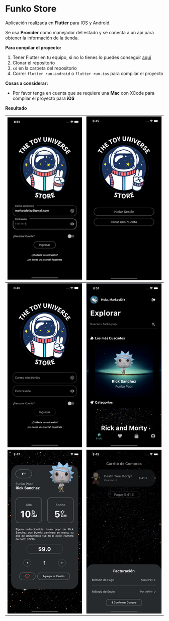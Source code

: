# Funko Store

Aplicación realizada en **Flutter** para IOS y Android.

Se usa **Provider** como manejador del estado y se conecta a un api para obtener la información de la tienda.

**Para compilar el proyecto:**

 1. Tener Flutter en tu equipo, si no lo tienes lo puedes conseguir [aquí](https://flutter.dev/)
 2. Clonar el repositorio
 3. `cd` en la carpeta del repositorio
 4. Correr `flutter run-android` o `flutter run-ios` para compilar el proyecto

**Cosas a considerar:**
- Por favor tenga en cuenta que se requiere una **Mac** con XCode para compilar el proyecto para **iOS**

**Resultado**

| ![Dfz-Code](https://raw.githubusercontent.com/MarkosDfz/FunkoApp/master/resources/funko_app.gif) | <img src="https://raw.githubusercontent.com/MarkosDfz/FunkoApp/master/resources/1.png" height="520"/> |
|--|--|
| <img src="https://raw.githubusercontent.com/MarkosDfz/FunkoApp/master/resources/2.png" height="520"/> |  <img src="https://raw.githubusercontent.com/MarkosDfz/FunkoApp/master/resources/3.png" height="520"/>|
| <img src="https://raw.githubusercontent.com/MarkosDfz/FunkoApp/master/resources/4.png" height="520"/> |  <img src="https://raw.githubusercontent.com/MarkosDfz/FunkoApp/master/resources/5.png" height="520"/>|
